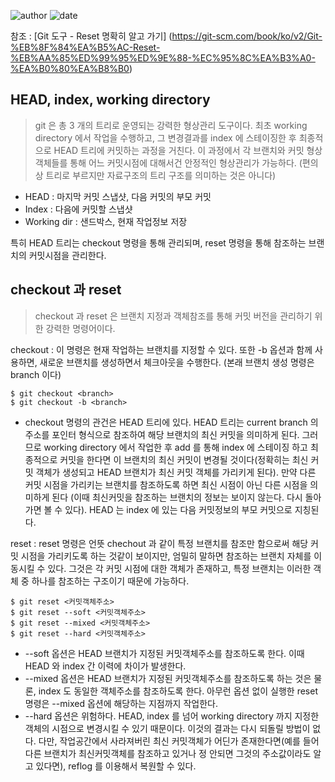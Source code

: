 ﻿
![author](https://img.shields.io/badge/author-daesungRa-lightgray.svg?style=flat-square)
![date](https://img.shields.io/badge/date-181231-lightgray.svg?style=flat-square)

참조 : [Git 도구 - Reset 명확히 알고 가기] (https://git-scm.com/book/ko/v2/Git-%EB%8F%84%EA%B5%AC-Reset-%EB%AA%85%ED%99%95%ED%9E%88-%EC%95%8C%EA%B3%A0-%EA%B0%80%EA%B8%B0)

## HEAD, index, working directory

> git 은 총 3 개의 트리로 운영되는 강력한 형상관리 도구이다. 최초 working directory 에서 작업을 수행하고, 그 변경결과를 index 에 스테이징한 후 최종적으로 HEAD 트리에 커밋하는 과정을 거친다. 이 과정에서 각 브랜치와 커밋 형상 객체들를 통해 어느 커밋시점에 대해서건 안정적인 형상관리가 가능하다. (편의상 트리로 부르지만 자료구조의 트리 구조를 의미하는 것은 아니다)

- HEAD		: 마지막 커밋 스냅샷, 다음 커밋의 부모 커밋
- Index		: 다음에 커밋할 스냅샷
- Working dir	: 샌드박스, 현재 작업정보 저장

특히 HEAD 트리는 checkout 명령을 통해 관리되며, reset 명령을 통해 참조하는 브랜치의 커밋시점을 관리한다.

## checkout 과 reset

> checkout 과 reset 은 브랜치 지정과 객체참조를 통해 커밋 버전을 관리하기 위한 강력한 명령어이다.

 checkout	: 이 명령은 현재 작업하는 브랜치를 지정할 수 있다. 또한 -b 옵션과 함께 사용하면, 새로운 브랜치를 생성하면서 체크아웃을 수행한다. (본래 브랜치 생성 명령은 branch 이다)

```
$ git checkout <branch>
$ git checkout -b <branch>
```

* checkout 명령의 관건은 HEAD 트리에 있다. HEAD 트리는 current branch 의 주소를 포인터 형식으로 참조하여 해당 브랜치의 최신 커밋을 의미하게 된다. 그러므로 working directory 에서 작업한 후 add 를 통해 index 에 스테이징 하고 최종적으로 커밋을 한다면 이 브랜치의 최신 커밋이 변경될 것이다(정확히는 최신 커밋 객체가 생성되고 HEAD 브랜치가 최신 커밋 객체를 가리키게 된다). 만약 다른 커밋 시점을 가리키는 브랜치를 참조하도록 하면 최신 시점이 아닌 다른 시점을 의미하게 된다 (이때 최신커밋을 참조하는 브랜치의 정보는 보이지 않는다. 다시 돌아가면 볼 수 있다). HEAD 는 index 에 있는 다음 커밋정보의 부모 커밋으로 지칭된다.

 reset	: reset 명령은 언뜻 chechout 과 같이 특정 브랜치를 참조만 함으로써 해당 커밋 시점을 가리키도록 하는 것같이 보이지만, 엄밀히 말하면 참조하는 브랜치 자체를 이동시킬 수 있다. 그것은 각 커밋 시점에 대한 객체가 존재하고, 특정 브랜치는 이러한 객체 중 하나를 참조하는 구조이기 때문에 가능하다.

```
$ git reset <커밋객체주소>
$ git reset --soft <커밋객체주소>
$ git reset --mixed <커밋객체주소>
$ git reset --hard <커밋객체주소>
```

* --soft 옵션은 HEAD 브랜치가 지정된 커밋객체주소를 참조하도록 한다. 이때 HEAD 와 index 간 이력에 차이가 발생한다.
* --mixed 옵션은 HEAD 브랜치가 지정된 커밋객체주소를 참조하도록 하는 것은 물론, index 도 동일한 객체주소를 참조하도록 한다. 아무런 옵션 없이 실행한 reset 명령은 --mixed 옵션에 해당하는 지점까지 작업한다.
* --hard 옵션은 위험하다. HEAD, index 를 넘어 working directory 까지 지정한 객체의 시점으로 변경시킬 수 있기 때문이다. 이것의 결과는 다시 되돌릴 방법이 없다. 다만, 작업공간에서 사라져버린 최신 커밋객체가 어딘가 존재한다면(예를 들어 다른 브랜치가 최신커밋객체를 참조하고 있거나 정 안되면 그것의 주소값이라도 알고 있다면), reflog 를 이용해서 복원할 수 있다.




